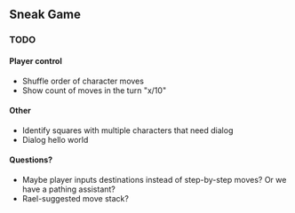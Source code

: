 ## Sneak Game

### TODO

#### Player control

* Shuffle order of character moves
* Show count of moves in the turn "x/10"

#### Other

* Identify squares with multiple characters that need dialog
* Dialog hello world

#### Questions?

* Maybe player inputs destinations instead of step-by-step moves? Or we have a pathing assistant?
* Rael-suggested move stack?